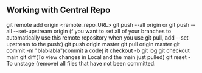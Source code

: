 Working with Central Repo
---------------------------------------
git remote add origin <remote_repo_URL>
git push --all origin or git push --all --set-upstream origin (f you want to set all of your branches to automatically use this remote repository when you use git pull, add --set-upstream to the push:)
git push origin master
git pull origin master
git commit -m "blablabla"(commit  a code) 
it checkout -b 
git log
git checkout main
git diff(To view changes in Local and the main just pulled)
git reset - To unstage (remove) all files that have not been committed:
